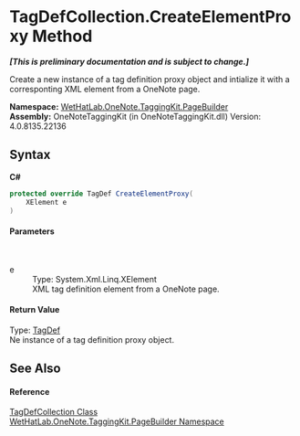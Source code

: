 # TagDefCollection.CreateElementProxy Method 
 _**\[This is preliminary documentation and is subject to change.\]**_

Create a new instance of a tag definition proxy object and intialize it with a corresponting XML element from a OneNote page.

**Namespace:**&nbsp;<a href="56352230-71f2-f4b7-63a8-983965663af5.md">WetHatLab.OneNote.TaggingKit.PageBuilder</a><br />**Assembly:**&nbsp;OneNoteTaggingKit (in OneNoteTaggingKit.dll) Version: 4.0.8135.22136

## Syntax

**C#**<br />
``` C#
protected override TagDef CreateElementProxy(
	XElement e
)
```


#### Parameters
&nbsp;<dl><dt>e</dt><dd>Type: System.Xml.Linq.XElement<br />XML tag definition element from a OneNote page.</dd></dl>

#### Return Value
Type: <a href="76f26dcb-6d94-451a-0931-56436dcad40f.md">TagDef</a><br />Ne instance of a tag definition proxy object.

## See Also


#### Reference
<a href="f1af011e-6368-6b6a-4740-75e5dae458af.md">TagDefCollection Class</a><br /><a href="56352230-71f2-f4b7-63a8-983965663af5.md">WetHatLab.OneNote.TaggingKit.PageBuilder Namespace</a><br />